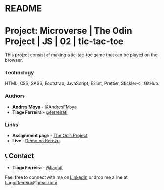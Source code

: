 # README 
# Project: Microverse | The Odin Project | JS | 02 | tic-tac-toe
This project consist of making a tic-tac-toe game that can be played on the browser.

### Technology

HTML, CSS, SASS, Bootstrap, JavaScript, ESlint, Prettier, Stickler-ci, GitHub.

### Authors

- **Andres Moya** - [@AndresFMoya](https://github.com/AndresFMoya)
- **Tiago Ferreira** - [@ferreirati](https://github.com/ferreirati)

### Links

- **Assignment page** - [The Odin Project](https://www.theodinproject.com/courses/javascript/lessons/tic-tac-toe-javascript)
- **Live** - [Demo on Heroku](#)

## 📞 Contact
- **Tiago Ferreira** - [@tiagoit](https://github.com/tiagoit)

Feel free to connect with me on [LinkedIn](https://www.linkedin.com/in/tiagoit-dev/) or drop me a line at <tiagoitferreira@gmail.com>.
